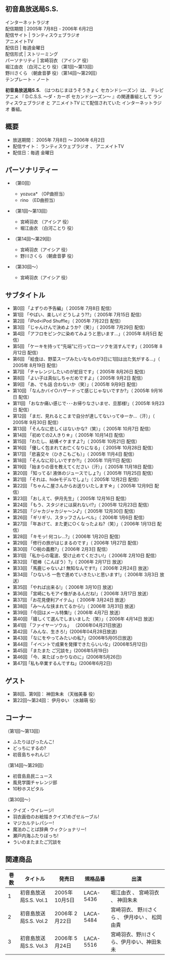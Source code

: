 初音島放送局S.S.  
---  
インターネットラジオ  
配信期間  |  2005年  7月8日  \-  2006年  6月2日   
配信サイト  |  ランティスウェブラジオ    
アニメイトTV  
配信日  |  毎週金曜日   
配信形式  |  ストリーミング   
パーソナリティ  |  宮崎羽衣  （アイシア 役）   
堀江由衣  （白河ことり 役）（第1回〜第13回）  
野川さくら  （朝倉音夢 役）（第14回〜第29回）  
テンプレート  \-  ノート  
  
**初音島放送局S.S.** （はつねじまほうそうきょく セカンドシーズン）は、  テレビアニメ  『  D.C.S.S. 〜ダ・カーポ セカンドシーズン〜
』の関連番組として  ランティスウェブラジオ  と  アニメイトTV  にて配信されていた  インターネットラジオ  番組。

##  概要  

  * 放送期間：  2005年  7月8日  〜  2006年  6月2日 
  * 配信サイト：  ランティスウェブラジオ  、  アニメイトTV 
  * 配信日：毎週  金曜日 

##  パーソナリティー  

  * （第0回） 
    * yozuca*  （OP曲担当） 
    * rino  （ED曲担当） 

  * （第1回〜第13回） 
    * 宮崎羽衣  （アイシア 役） 
    * 堀江由衣  （白河ことり 役） 

  * （第14回〜第29回） 
    * 宮崎羽衣（アイシア 役） 
    * 野川さくら  （朝倉音夢 役） 

  * （第30回〜） 
    * 宮崎羽衣（アイシア 役） 

##  サブタイトル  

  * 第0回 「よずりの予告編」（  2005年  7月8日  配信） 
  * 第1回 「やばい、楽しい! どうしよう??」（  2005年  7月15日  配信） 
  * 第2回 「iPod<iPod Shuffle」（  2005年  7月22日  配信） 
  * 第3回 「じゃんけんで決めようか?（笑）」（  2005年  7月29日  配信） 
  * 第4回 「アフロをピンクに染めてみようと思います…」（  2005年  8月5日  配信） 
  * 第5回 「ケーキを持って“先端”に行ってローソクを消すんです」（  2005年  8月12日  配信） 
  * 第6回 「給食は、野菜スープみたいなものが3日に1回は出た気がする…」（  2005年  8月19日  配信） 
  * 第7回 「チャレンジしたいのが蛇目です」（  2005年  8月26日  配信） 
  * 第8回 「よい子は真似しちゃだめですよ」（  2005年  9月2日  配信） 
  * 第9回 「あ、でも話 合わないか（笑）」（  2005年  9月9日  配信） 
  * 第10回 「なんかバイ○ハザードって感じじゃないですか?」（  2005年  9月16日  配信） 
  * 第11回 「おなか痛い感じで･･･お帰りなさいませ、旦那様!」（  2005年  9月23日  配信） 
  * 第12回 「まだ、見れるとこまで自分が達してないってゆーか…（汗）」（  2005年  9月30日  配信） 
  * 第13回 「そんなに悲しくはないかな?（笑）」（  2005年  10月7日  配信） 
  * 第14回 「初めての2人きり☆」（  2005年  10月14日  配信） 
  * 第15回 「わたし、結構イケますよ?」（  2005年  10月21日  配信） 
  * 第16回 「優しく包まれてお亡くなりになる」（  2005年  10月28日  配信） 
  * 第17回 「悲喜交々（ひきこもごも）」（  2005年  11月4日  配信） 
  * 第18回 「そんなに珍しいですか?!」（  2005年  11月11日  配信） 
  * 第19回 「始まりの音を教えてください（汗）」（  2005年  11月18日  配信） 
  * 第20回 「知ってる! 液体のジュースでしょ?」（  2005年  11月25日  配信） 
  * 第21回 「それは、hideモデルでしょ!」（  2005年  12月2日  配信） 
  * 第22回 「ちゃんこ屋さんからお送りいたします☆」（  2005年  12月9日  配信） 
  * 第23回 「おしえて、伊月先生」（  2005年  12月16日  配信） 
  * 第24回 「もう、スタジオには戻れない!?」（  2005年  12月23日  配信） 
  * 第25回 「ジャカジャカジャ〜ン♪」（  2005年  12月30日  配信） 
  * 第26回 「ギリギリ、スタッフさんレベル」（  2006年  1月6日  配信） 
  * 第27回 「年あけて、また更に○くなったよね?（笑）」（  2006年  1月13日  配信） 
  * 第28回 「キモッ! 何コレ…?」（  2006年  1月20日  配信） 
  * 第29回 「修行の旅がはじまるのです」（  2006年  1月27日  配信） 
  * 第30回 「○税の義務?」（  2006年  2月3日  配信） 
  * 第31回 「私からの電波、受け止めてください!」（  2006年  2月10日  配信） 
  * 第32回 「棍棒（こんぼう）?」（  2006年  2月17日  放送） 
  * 第33回 「馬鹿じゃないよ! 無知なんです!!」（  2006年  2月24日  放送） 
  * 第34回 「ひないろ 一色で進めていきたいと思います!」（  2006年  3月3日  放送） 
  * 第35回 「やれば出来る!」（  2006年  3月10日  放送） 
  * 第36回 「宮崎にもモアイ像があるんだね!」（  2006年  3月17日  放送） 
  * 第37回 「お花見便利アイテム」（  2006年  3月24日  放送） 
  * 第38回 「み〜んな挟まれてるから!」（  2006年  3月31日  放送） 
  * 第39回 「今回はメール特集!」（  2006年  4月7日  放送） 
  * 第40回 「嬉しくて選んでしまいました（笑）」（  2006年  4月14日  放送） 
  * 第41回 「ファイヤーソウル」 （2006年04月21日放送) 
  * 第42回 「みんな、生きろ!」(2006年04月28日放送) 
  * 第43回 「なにをやってみたいの私?」(2006年5月05日放送) 
  * 第44回 「イベントで成果を発揮できたらいいな」(2006年5月12日) 
  * 第45回 「またまた ご冗談を」(2006年5月19日) 
  * 第46回 「今、来たばっかりなのに」(2006年5月26日) 
  * 第47回 ｢私も卒業するんですね」(2006年6月2日) 

##  ゲスト  

  * 第8回、第9回：  神田朱未  （天枷美春 役） 
  * 第22回〜第24回：  伊月ゆい  （水越萌 役） 

##  コーナー  

（第1回〜第13回）

  * ふたりはぴったんこ! 
  * どっちにするの? 
  * 初音島ちゃれんじ! 

（第14回〜第29回）

  * 初音島島民ニュース 
  * 風見学園チャレンジ部 
  * 10秒ホスピタル 

（第30回〜）

  * クイズ・ウイレージ! 
  * 羽衣画伯のお絵描きクイズ!めざせルーブル! 
  * マジカルテレパシー! 
  * 魔法のことば辞典 ウィクショナリー! 
  * 瀬戸内海ふたりぼっち! 
  * ういのまたまたご冗談を 

##  関連商品  

巻数  |  タイトル  |  発売日  |  規格品番  |  出演   
---|---|---|---|---  
1  |  初音島放送局S.S. Vol.1    |  2005年  10月5日  |  LACA-5436  |  堀江由衣  、  宮崎羽衣  、  神田朱未   
2  |  初音島放送局S.S. Vol.2    |  2006年  2月22日  |  LACA-5484  |  宮崎羽衣、  野川さくら  、  伊月ゆい  、  松岡由貴   
3  |  初音島放送局S.S. Vol.3    |  2006年  5月24日  |  LACA-5516  |  宮崎羽衣、野川さくら、伊月ゆい、神田朱未   
  

